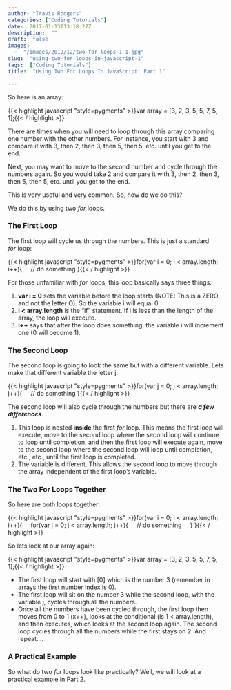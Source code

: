 ```yaml
---
author: "Travis Rodgers"
categories: ["Coding Tutorials"]
date:  2017-01-13T13:18:27Z
description:  ""
draft:  false
images: 
  -  "/images/2019/12/two-for-loops-1-1.jpg"
slug:  "using-two-for-loops-in-javascript-1"
tags:  ["Coding Tutorials"]
title:  "Using Two For Loops In JavaScript: Part 1"

---
```



<p>So here is an array:</p>
{{< highlight javascript "style=pygments" >}}var array = [3, 2, 3, 5, 5, 7, 5, 1];{{< / highlight >}}
<p>There are times when you will need to loop through this array comparing one number with the other numbers. For instance, you start with 3 and compare it with 3, then 2, then 3, then 5, then 5, etc. until you get to the end.</p>
<p>Next, you may want to move to the second number and cycle through the numbers again. So you would take 2 and compare it with 3, then 2, then 3, then 5, then 5, etc. until you get to the end.</p>
<p>This is very useful and very common. So, how do we do this?</p>
<p>We do this by using two <em>for</em> loops.</p>
<h3>The First Loop</h3>
<p>The first loop will cycle us through the numbers. This is just a standard <em>for</em> loop:</p>
{{< highlight javascript "style=pygments" >}}for(var i = 0; i < array.length; i++){
    // do something
}{{< / highlight >}}
<p>For those unfamiliar with <em>for</em> loops, this loop basically says three things:</p>
<ol>
<li><strong>var i = 0</strong> sets the variable before the loop starts (NOTE: This is a ZERO and not the letter O). So the variable i will equal 0.</li>
<li><strong>i < array.length</strong> is the &#8220;if&#8221; statement. If i is less than the length of the array, the loop will execute.</li>
<li><strong>i++</strong> says that after the loop does something, the variable i will increment one (0 will become 1).</li>
</ol>
<h3>The Second Loop</h3>
<p>The second loop is going to look the same but with a different variable. Lets make that different variable the letter j:</p>
{{< highlight javascript "style=pygments" >}}for(var j = 0; j < array.length; j++){
    // do something
}{{< / highlight >}}
<p>The second loop will also cycle through the numbers but there are <em><strong>a few differences</strong></em>.</p>
<ol>
<li>This loop is nested <strong>inside</strong> the first <em>for</em> loop. This means the first loop will execute, move to the second loop where the second loop will continue to loop until completion, and then the first loop will execute again, move to the second loop where the second loop will loop until completion, etc., etc., until the first loop is completed.</li>
<li>The variable is different. This allows the second loop to move through the array independent of the first loop&#8217;s variable.</li>
</ol>
<h3>The Two For Loops Together</h3>
<p>So here are both loops together:</p>
{{< highlight javascript "style=pygments" >}}for(var i = 0; i < array.length; i++){
    for(var j = 0; j < array.length; j++){
        // do something
    }
}{{< / highlight >}}
<p>So lets look at our array again:</p>
{{< highlight javascript "style=pygments" >}}var array = [3, 2, 3, 5, 5, 7, 5, 1];{{< / highlight >}}
<ul>
<li>The first loop will start with [0] which is the number 3 (remember in arrays the first number index is 0).</li>
<li>The first loop will sit on the number 3 while the second loop, with the variable j, cycles through all the numbers.</li>
<li>Once all the numbers have been cycled through, the first loop then moves from 0 to 1 (x++), looks at the conditional (is 1 < array.length), and then executes, which looks at the second loop again. The second loop cycles through all the numbers while the first stays on 2. And repeat&#8230;.</li>
</ul>
<h3>A Practical Example</h3>
<p>So what do two <em>for</em> loops look like practically? Well, we will look at a practical example in Part 2.</p>



